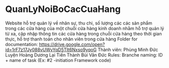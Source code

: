 # QuanLyNoiBoCacCuaHang
Website hỗ trợ quản lý về nhân sự, thu chi, số lượng các các sản phẩm trong các cửa hàng của một chuỗi cửa hàng kinh doanh nhằm hỗ trợ quản lý từ xa, cập nhập thông tin các cửa hàng trong chuỗi cửa hàng theo thời gian thực, hỗ trợ thanh toán cho nhân viên trong cửa hàng
Folder for documentation:
https://drive.google.com/open?id=1rF7z17Jy088vUWvYqD5TIt6Nxso9yqoG
Thành viên: 
Phùng Minh Đức
Luyện Hoàng Dương
Lại Tiến Thành
Bùi Văn Đức
Rules: Branche naming: ID + name of task (Ex: #2 -initiation Framework code)
